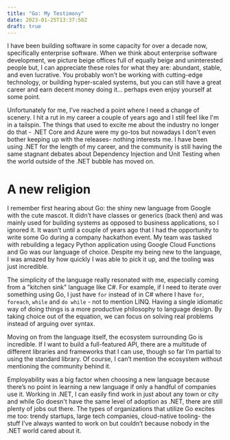 ```yaml
---
title: "Go: My Testimony"
date: 2023-01-25T13:37:58Z
draft: true
---
```


I have been building software in some capacity for over a decade now, specifically enterprise software. When we think about enterprise software development, we picture beige offices full of equally beige and uninterested people but, I can appreciate these roles for what they are: abundant, stable, and even lucrative. You probably won’t be working with cutting-edge technology, or building hyper-scaled systems, but you can still have a great career and earn decent money doing it… perhaps even enjoy yourself at some point.

Unfortunately for me, I’ve reached a point where I need a change of scenery. I hit a rut in my career a couple of years ago and I still feel like I'm in a tailspin. The things that used to excite me about the industry no longer do that - .NET Core and Azure were my go-tos but nowadays I don't even bother keeping up with the releases- nothing interests me. I have been using .NET for the length of my career, and the community is still having the same stagnant debates about Dependency Injection and Unit Testing when the world outside of the .NET bubble has moved on.

# A new religion

I remember first hearing about Go: the shiny new language from Google with the cute mascot. It didn’t have classes or generics (back then) and was mainly used for building systems as opposed to business applications, so I ignored it. It wasn’t until a couple of years ago that I had the opportunity to write some Go during a company hackathon event. My team was tasked with rebuilding a legacy Python application using Google Cloud Functions and Go was our language of choice. Despite my being new to the language, I was amazed by how quickly I was able to pick it up, and the tooling was just incredible.

The simplicity of the language really resonated with me, especially coming from a "kitchen sink" language like C#. For example, if I need to iterate over something using Go, I just have `for` instead of in C# where I have `for`, `foreach`, `while` and `do while` - not to mention LINQ. Having a single idiomatic way of doing things is a more productive philosophy to language design. By taking choice out of the equation, we can focus on solving real problems instead of arguing over syntax.

Moving on from the language itself, the ecosystem surrounding Go is incredible. If I want to build a full-featured API, there are a multitude of different libraries and frameworks that I can use, though so far I’m partial to using the standard library. Of course, I can’t mention the ecosystem without mentioning the community behind it. 

Employability was a big factor when choosing a new language because there’s no point in learning a new language if only a handful of companies use it. Working in .NET, I can easily find work in just about any town or city and while Go doesn't have the same level of adoption as .NET, there are still plenty of jobs out there. The types of organizations that utilize Go excites me too: trendy startups, large tech companies, cloud-native tooling- the stuff I’ve always wanted to work on but couldn’t because nobody in the .NET world cared about it. 
